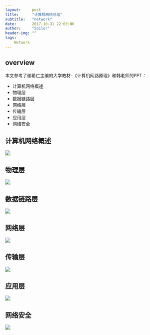 ```yaml
---
layout:     post
title:      "计算机网络总结"
subtitle:   "network"
date:       2017-10-31 22:00:00
author:     "Sailor"
header-img: ""
tags:
    Network
---
```

## overview
本文参考了谢希仁主编的大学教材-《计算机网路原理》和韩老师的PPT：

- 计算机网络概述
- 物理层
- 数据链路层
- 网络层
- 传输层
- 应用层
- 网络安全

## 计算机网络概述

![](https://sailorlou.github.io/image/network/network_overview.png)

## 物理层
![](https://sailorlou.github.io/image/network/network_physics_layer.png)

## 数据链路层
![](https://sailorlou.github.io/image/network/network_data_link_layer.png)

## 网络层
![](https://sailorlou.github.io/image/network/network_net_layer.png)

## 传输层
![](https://sailorlou.github.io/image/network/netword_transport_layer.png)

## 应用层
![](https://sailorlou.github.io/image/network/network_app_layer.png)

## 网络安全
![](https://sailorlou.github.io/image/network/network_safty.png)
